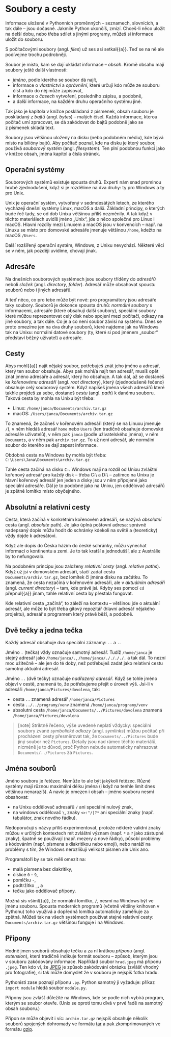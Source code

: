 # Soubory a cesty

Informace uložené v Pythonních proměnných – seznamech, slovnících, a tak dále – jsou dočasné.
Jakmile Python ukončíš, zmizí.
Chceš-li něco uložit na delší dobu, nebo třeba sdílet s jinými programy,
můžeš si informace uložit do souboru.

S počítačovými soubory (angl. *files*) už ses asi setkal{{a}}.
Teď se na ně ale podívejme trochu podrobněji.

Soubor je místo, kam se dají ukládat informace – *obsah*. Kromě obsahu mají soubory ještě další vlastnosti:

* *jméno*, podle kterého se soubor dá najít,
* informace o *vlastnictví* a *oprávnění*, které určují kdo může ze souboru
  číst a kdo do něj může zapisovat,
* informace o *časech* vytvoření, posledního zápisu, a podobně,
* a další informace, na každém druhu operačního systému jiné.

Tak jako je kapitola v knížce poskládaná z písmenek, obsah souboru je
poskládaný z *bajtů* (angl. *bytes*) – malých čísel.
Každá informace, kterou počítač umí zpracovat, se dá zakódovat do bajtů
podobně jako se z písmenek skládá text.

Soubory jsou většinou uloženy na disku (nebo podobném médiu), kde bývá místo
na bilióny bajtů.
Aby počítač poznal, kde na disku je který soubor, používá *souborový systém*
(angl. *filesystem*).
Ten plní podobnou funkci jako v knížce obsah, jména kapitol a čísla stránek.


## Operační systémy

Souborových systémů existuje spousta druhů.
Experti nám snad prominou hrubé zjednodušení, když si je rozdělíme na dva
druhy: ty pro Windows a ty pro Unix.

Unix je operační systém, vytvořený v sedmdesátých letech, ze kterého vycházejí
dnešní systémy Linux, macOS a další.
Základní principy, o kterých bude řeč tady, se od dob Unixu většinou
příliš nezměnily.
A tak když v těchto materiálech uvidíš jméno „Unix“, jde o něco společné pro
Linux i macOS.
Hlavní rozdíly mezi Linuxem a macOS jsou v konvencích – např. na Linuxu se
místo pro domovské adresáře jmenuje většinou `/home`, kdežto na macOS `/Users`.

Další rozšířený operační systém, Windows, z Unixu nevychází.
Některé věci se v něm, jak později uvidíme, chovají jinak.


## Adresáře

Na dnešních souborových systémech jsou soubory tříděny do *adresářů* neboli
*složek* (angl. *directory*, *folder*).
Adresář může obsahovat spoustu souborů nebo i jiných adresářů.

A teď něco, co pro tebe může být nové: pro programátory jsou adresáře taky soubory.
Souborů je dokonce spousta druhů: *normální soubory* s informacemi, adresáře
(které obsahují další soubory), speciální soubory které můžou reprezentovat
celý disk nebo spojení mezi počítači, odkazy na jiné soubory, a tak dále.
Co je a co není soubor závisí na systému.
Dnes se proto omezíme jen na dva druhy souborů, které najdeme jak na Windows
tak na Unixu: normální datové soubory (ty, které si pod jménem „soubor“
představí běžný uživatel) a adresáře.


## Cesty

Abys mohl{{a}} najít nějaký soubor, potřebuješ znát jeho jméno a adresář,
který ten soubor obsahuje.
Abys pak mohl/a najít ten adresář, musíš opět znát jméno adresáře a adresář,
který ho obsahuje.
A tak dál, až se dostaneš ke *kořenovému adresáři* (angl. *root directory*),
který (zjednodušeně řečeno) obsahuje celý souborový systém.
Když napíšeš jména všech adresářů které takhle projdeš za sebe, dostaneš
*cestu* (angl. *path*) k danému souboru.
Taková cesta by mohla na Unixu být třeba:

* Linux: `/home/janca/Documents/archiv.tar.gz`
* macOS: `/Users/janca/Documents/archiv.tar.gz`

To znamená, že začneš v kořenovém adresáři (který se na Linuxu jmenuje `/`),
v něm hledáš adresář `home` nebo `Users` (ten tradičně obsahuje domovské
adresáře uživatelů), v něm pak `janca` (podle uživatelského jména),
v něm `Documents`, a v něm pak `archiv.tar.gz`.
To už není adresář, ale normální soubor do kterého se dají zapsat informace.

Obdobná cesta na Windows by mohla být třeba:
`C:\Users\Jana\Documents\archiv.tar.gz`

Tahle cesta začíná na disku `C:`.
Windows mají na rozdíl od Unixu zvláštní kořenový adresář pro
každý disk – třeba C:\ a D:\ – zatímco na Unixu je hlavní kořenový adresář
jen jeden a disky jsou v něm připojené jako speciální adresáře.
Dál je to podobné jako na Unixu, jen oddělovač adresářů je zpětné lomítko
místo obyčejného.

## Absolutní a relativní cesty

Cesta, která začíná v konkrétním kořenovém adresáři, se nazývá *absolutní*
cesta (angl. *absolute* path). Je jako úplná poštovní adresa:
správně nadepsaný dopis můžu hodit do schránky kdekoli na světě a (teoreticky)
vždy dojde k adresátovi.

Když ale dopis do Česka házím do české schránky, můžu vynechat informaci
o kontinentu a zemi.
Je to tak kratší a jednodušší‚ ale z Austrálie by to nefungovalo.

Na podobném principu jsou založeny *relativní cesty* (angl. *relative paths*).
Když už jsi v domovském adresáři, stačí zadat cestu `Documents/archiv.tar.gz`,
bez lomítek či jména disku na začátku.
To znamená, že cesta nezačíná v kořenovém adresáři, ale v *aktuálním adresáři*
(angl. *current directory*) – tam, kde právě jsi.
Kdyby ses pomocí `cd` přepnul{{a}} jinam, tahle relativní cesta by přestala
fungovat.

Kde relativní cesta „začíná“, to záleží na kontextu – většinou jde o aktuální 
adresář, ale může to být třeba gitový repozitář
(hlavní adresář nějakého projektu), adresář s programem který právě běží,
a podobně.

## Dvě tečky a jedna tečka

Každý adresář obsahuje dva speciální záznamy: `..` a `.`.

Jméno `.` (tečka) vždy označuje samotný adresář.
Tudíž `/home/janca` je stejný adresář jako `/home/janca/.`,
`/home/janca/././././.` a tak dál.
To nezní moc užitečně – ale jen do té doby, než potřebuješ zadat jako
relativní cestu samotný aktuální adresář.

Jméno `..` (dvě tečky) označuje *nadřazený adresář*.
Když se tohle jméno objeví v cestě, znamená to, že potřebujeme přejít
o úroveň výš.
Jsi-li v adresáři `/home/janca/Pictures/dovolena`, tak:

* cesta `..` znamená adresář `/home/janca/Pictures`
* cesta `../../programy/venv` znamená `/home/janca/programy/venv`
* absolutní cesta `/home/janca/Documents/../Pictures/dovolena`
  znamená `/home/janca/Pictures/dovolena`

> [note]
> Striktně řečeno, výše uvedené neplatí vždycky:
> speciální soubory zvané *symbolické odkazy* (angl. *symlinks*) můžou počítač
> při procházení cesty přesměrovat tak, že `Documents/../Pictures` bude jiný
> soubor než `Pictures`.
> Detaily jsou nad rámec těchto materiálů, nicméně je to důvod, proč Python
> nebude automaticky nahrazovat `Documents/../Pictures` za `Pictures`.


## Jména souborů

Jméno souboru je řetězec. Nemůže to ale být jakýkoli řetězec.
Různé systémy mají různou maximální délku jména (i když na tenhle limit dnes 
většinou nenarazíš).
A navíc je omezen i obsah – jméno souboru nesmí obsahovat:

* na Unixu oddělovač adresářů `/` ani speciální nulový znak,
* na windows oddělovač `\`, znaky `<>:"/|?*` ani speciální znaky (např.
  tabulátor, znak nového řádku).

Nedoporučuji s názvy příliš experimentovat, protože některé validní znaky
můžou v určitých kontextech mít zvláštní význam (např. `*` a `?` jako zástupné
znaky), špatně se používají (např. mezery a nové řádky), působí problémy
s kódováním (např. písmena s diakritikou nebo emoji), nebo naráží na problémy
s tím, že Windows nerozlišují velikost písmen ale Unix ano.

Programátoři by se tak měli omezit na:

* malá písmena bez diakritiky,
* číslice `0` - `9`,
* pomlčku `-`,
* podtržítko `_`, a
* tečku jako oddělovač přípony.

Možná sis všiml{{a}}, že normální lomítko, `/`, nesmí na Windows být ve jménu
souboru.
Spousta moderních programů (včetně většiny knihoven v Pythonu) toho využívá a
dopředná lomítka automaticky zaměňuje za zpětná.
Můžeš tak na všech systémech používat stejné relativní cesty: `Documents/archiv.tar.gz` většinou funguje i na Windows.


## Přípony

Hodně jmen souborů obsahuje tečku a za ní krátkou *příponu* (angl. *extension*),
která tradičně indikuje formát souboru – způsob,
kterým jsou v souboru zakódovány informace.
Například soubor `hrad.jpeg` má příponu `.jpeg`.
Ten kdo ví, že [JPEG](https://cs.wikipedia.org/wiki/JPEG) je způsob zakódování
obrázku (zvlášť vhodný pro fotografie), si tak může domyslet že v souboru je
nejspíš fotka hradu.

Pythonisti zase poznají příponu `.py`.
Python samotný ji vyžaduje: příkaz `import module` hledá soubor `module.py`.

Přípony jsou zvlášť důležité na Windows, kde se podle nich vybírá program,
kterým se soubor otevře.
(Unix se oproti tomu dívá v prvé řadě na samotný obsah souboru.)

Přípon se může objevit i víc: `archiv.tar.gz` nejspíš obsahuje několik souborů spojených dohromady ve formátu [tar](https://cs.wikipedia.org/wiki/Tar_%28informatika%29) a pak zkomprimovaných ve formátu [gzip](https://cs.wikipedia.org/wiki/Gzip).
